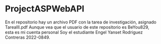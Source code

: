 # ProjectASPWebAPI
En el repositorio hay un archivo PDF con la tarea de investigación, asignado TareaIII.pdf
Aunque vea que el usuario de este repositorio es BeYou829, esta es mi cuenta personal
Soy el estudiante Engel Yanset Rodriguez Contreras 2022-0849.
